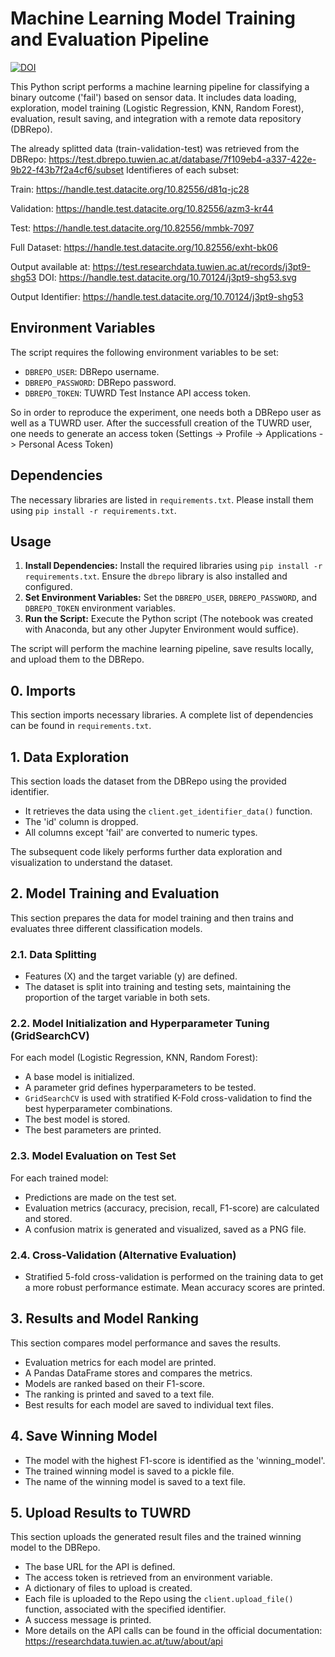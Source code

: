 # Machine Learning Model Training and Evaluation Pipeline

[![DOI](https://zenodo.org/badge/971428215.svg)](https://doi.org/10.5281/zenodo.15270002)


This Python script performs a machine learning pipeline for classifying a binary outcome ('fail') based on sensor data. It includes data loading, exploration, model training (Logistic Regression, KNN, Random Forest), evaluation, result saving, and integration with a remote data repository (DBRepo).

The already splitted data (train-validation-test) was retrieved from the DBRepo: https://test.dbrepo.tuwien.ac.at/database/7f109eb4-a337-422e-9b22-f43b7f2a4cf6/subset
Identifieres of each subset:

Train: https://handle.test.datacite.org/10.82556/d81q-jc28

Validation: https://handle.test.datacite.org/10.82556/azm3-kr44

Test: https://handle.test.datacite.org/10.82556/mmbk-7097

Full Dataset: https://handle.test.datacite.org/10.82556/exht-bk06

Output available at: https://test.researchdata.tuwien.ac.at/records/j3pt9-shg53 DOI: https://handle.test.datacite.org/10.70124/j3pt9-shg53.svg

Output Identifier: https://handle.test.datacite.org/10.70124/j3pt9-shg53

## Environment Variables

The script requires the following environment variables to be set:

- `DBREPO_USER`: DBRepo username.
- `DBREPO_PASSWORD`: DBRepo password.
- `DBREPO_TOKEN`: TUWRD Test Instance API access token.

So in order to reproduce the experiment, one needs both a DBRepo user as well as a TUWRD user. After the successfull creation of the TUWRD user, one needs to generate an access token (Settings -> Profile -> Applications -> Personal Acess Token)

## Dependencies

The necessary libraries are listed in `requirements.txt`. Please install them using `pip install -r requirements.txt`.

## Usage

1.  **Install Dependencies:** Install the required libraries using `pip install -r requirements.txt`. Ensure the `dbrepo` library is also installed and configured.
2.  **Set Environment Variables:** Set the `DBREPO_USER`, `DBREPO_PASSWORD`, and `DBREPO_TOKEN` environment variables.
3.  **Run the Script:** Execute the Python script (The notebook was created with Anaconda, but any other Jupyter Environment would suffice).

The script will perform the machine learning pipeline, save results locally, and upload them to the DBRepo.
## 0. Imports

This section imports necessary libraries. A complete list of dependencies can be found in `requirements.txt`.

## 1. Data Exploration

This section loads the dataset from the DBRepo using the provided identifier.

- It retrieves the data using the `client.get_identifier_data()` function.
- The 'id' column is dropped.
- All columns except 'fail' are converted to numeric types.

The subsequent code likely performs further data exploration and visualization to understand the dataset.

## 2. Model Training and Evaluation

This section prepares the data for model training and then trains and evaluates three different classification models.

### 2.1. Data Splitting

- Features (X) and the target variable (y) are defined.
- The dataset is split into training and testing sets, maintaining the proportion of the target variable in both sets.

### 2.2. Model Initialization and Hyperparameter Tuning (GridSearchCV)

For each model (Logistic Regression, KNN, Random Forest):

- A base model is initialized.
- A parameter grid defines hyperparameters to be tested.
- `GridSearchCV` is used with stratified K-Fold cross-validation to find the best hyperparameter combinations.
- The best model is stored.
- The best parameters are printed.

### 2.3. Model Evaluation on Test Set

For each trained model:

- Predictions are made on the test set.
- Evaluation metrics (accuracy, precision, recall, F1-score) are calculated and stored.
- A confusion matrix is generated and visualized, saved as a PNG file.

### 2.4. Cross-Validation (Alternative Evaluation)

- Stratified 5-fold cross-validation is performed on the training data to get a more robust performance estimate. Mean accuracy scores are printed.

## 3. Results and Model Ranking

This section compares model performance and saves the results.

- Evaluation metrics for each model are printed.
- A Pandas DataFrame stores and compares the metrics.
- Models are ranked based on their F1-score.
- The ranking is printed and saved to a text file.
- Best results for each model are saved to individual text files.

## 4. Save Winning Model

- The model with the highest F1-score is identified as the 'winning_model'.
- The trained winning model is saved to a pickle file.
- The name of the winning model is saved to a text file.

## 5. Upload Results to TUWRD

This section uploads the generated result files and the trained winning model to the DBRepo.

- The base URL for the API is defined.
- The access token is retrieved from an environment variable.
- A dictionary of files to upload is created.
- Each file is uploaded to the Repo using the `client.upload_file()` function, associated with the specified identifier.
- A success message is printed.
- More details on the API calls can be found in the official documentation: https://researchdata.tuwien.ac.at/tuw/about/api

